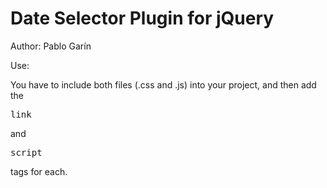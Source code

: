 Date Selector Plugin for jQuery
===================================================
Author: Pablo Garín

Use:

You have to include both files (.css and .js) into your project, and then add the <pre>link</pre> and <pre>script</pre> tags for each.

<pre>
<link rel="stylesheet" href="date-selector.css" />
<script type="text/javascript" src="date-selector.js"></script>
<script type="text/javascript">
  var options = {
    format            : "d-m-Y",
    allowFutureDates  : false,
    months            : ["January","February","March","April","May","June","July","August","September","October","November","December"],
    placeholders      : {
      day   : "Day",
      month : "Month",
      year  : "Year"
    }
  }
  $("input.date").dateSelector(options);
</script>
</pre>
